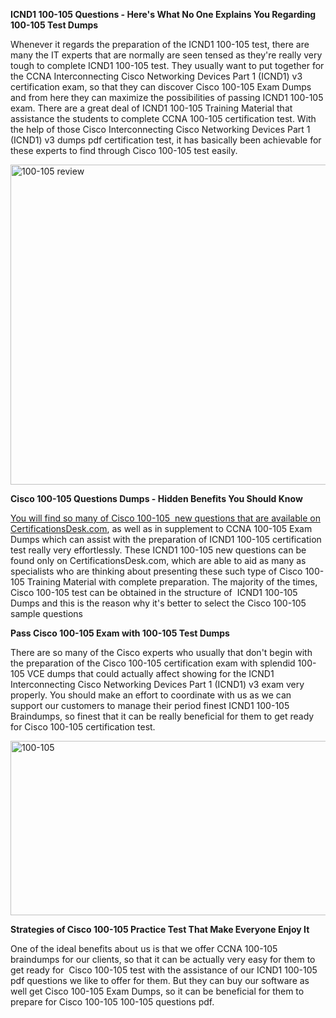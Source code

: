 <p><strong>ICND1 100-105 Questions - Here&#39;s What No One Explains You Regarding 100-105 Test Dumps</strong></p>

<p>Whenever it regards the preparation of the ICND1 100-105 test, there are many&nbsp;the IT experts that are normally are seen tensed as they&#39;re really very tough to complete ICND1 100-105 test. They usually want to put together for the CCNA Interconnecting Cisco Networking Devices Part 1 (ICND1) v3 certification exam, so that they can discover Cisco 100-105 Exam Dumps and from here they can maximize the possibilities of passing ICND1 100-105 exam. There are a great deal of ICND1 100-105 Training Material that assistance the students to complete CCNA 100-105 certification test. With the help of those Cisco Interconnecting Cisco Networking Devices Part 1 (ICND1) v3 dumps pdf certification test, it has basically been achievable for these experts to find through Cisco 100-105 test easily.</p>

<p><img alt="100-105 review" src="http://i.imgur.com/ukvIBZU.jpg" style="height:512px; width:734px" /></p>

<p><strong>Cisco 100-105 Questions Dumps - Hidden Benefits You Should Know</strong></p>

<p><a href="https://www.certificationsdesk.com/cisco/real-100-105-exam-questions.html">You will find so many of Cisco 100-105 &nbsp;new questions that are available on CertificationsDesk.com</a>, as well as in supplement to CCNA 100-105 Exam Dumps which can assist with the preparation of ICND1 100-105 certification test really very effortlessly. These ICND1 100-105 new questions can be found only on CertificationsDesk.com, which are able to aid as many as specialists who are thinking about presenting these such type of&nbsp;Cisco 100-105 Training Material with complete preparation. The majority of the times, Cisco 100-105 test can be obtained in the structure of &nbsp;ICND1 100-105 Dumps and this is the reason why it&#39;s better to select the Cisco 100-105 sample questions</p>

<p><strong>Pass Cisco 100-105 Exam with 100-105 Test Dumps</strong></p>

<p>There are so many of the Cisco experts who usually that don&#39;t begin with the preparation of the Cisco 100-105 certification exam with splendid 100-105 VCE dumps that could actually affect showing for the ICND1 Interconnecting Cisco Networking Devices Part 1 (ICND1) v3 exam very properly. You should make an effort to coordinate with us as we can support our customers to manage their period finest ICND1 100-105 Braindumps, so finest that it can be really beneficial for them to get ready for Cisco 100-105 certification test.</p>

<p><a href="https://www.certificationsdesk.com/cisco/real-100-105-exam-questions.html"><img alt="100-105" src="http://i.imgur.com/0KJYDG5.jpg" style="height:279px; width:713px" /></a></p>

<p><strong>Strategies of Cisco 100-105 Practice Test That Make Everyone Enjoy It&nbsp;&nbsp; &nbsp;</strong></p>

<p>One of the ideal benefits about us is that we offer CCNA 100-105 braindumps for our clients, so that it can be actually very easy for them to get ready for &nbsp;Cisco 100-105 test with the assistance of our ICND1 100-105 pdf questions we like to offer for them. But they can buy our software as well get Cisco 100-105 Exam Dumps, so it can be beneficial for them to prepare for Cisco 100-105 100-105 questions pdf.</p>

